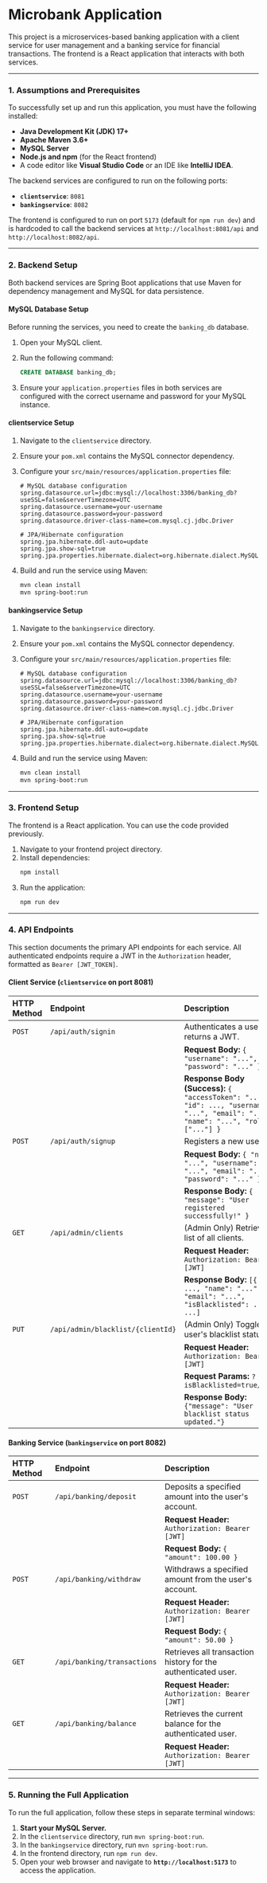 # Microbank Application

This project is a microservices-based banking application with a client service for user management and a banking service for financial transactions. The frontend is a React application that interacts with both services.

-----

### 1\. Assumptions and Prerequisites

To successfully set up and run this application, you must have the following installed:

  * **Java Development Kit (JDK) 17+**
  * **Apache Maven 3.6+**
  * **MySQL Server**
  * **Node.js and npm** (for the React frontend)
  * A code editor like **Visual Studio Code** or an IDE like **IntelliJ IDEA**.

The backend services are configured to run on the following ports:

  * **`clientservice`**: `8081`
  * **`bankingservice`**: `8082`

The frontend is configured to run on port `5173` (default for `npm run dev`) and is hardcoded to call the backend services at `http://localhost:8081/api` and `http://localhost:8082/api`.

-----

### 2\. Backend Setup

Both backend services are Spring Boot applications that use Maven for dependency management and MySQL for data persistence.

#### MySQL Database Setup

Before running the services, you need to create the `banking_db` database.

1.  Open your MySQL client.

2.  Run the following command:

    ```sql
    CREATE DATABASE banking_db;
    ```

3.  Ensure your `application.properties` files in both services are configured with the correct username and password for your MySQL instance.

#### clientservice Setup

1.  Navigate to the `clientservice` directory.

2.  Ensure your `pom.xml` contains the MySQL connector dependency.

3.  Configure your `src/main/resources/application.properties` file:

    ```properties
    # MySQL database configuration
    spring.datasource.url=jdbc:mysql://localhost:3306/banking_db?useSSL=false&serverTimezone=UTC
    spring.datasource.username=your-username
    spring.datasource.password=your-password
    spring.datasource.driver-class-name=com.mysql.cj.jdbc.Driver

    # JPA/Hibernate configuration
    spring.jpa.hibernate.ddl-auto=update
    spring.jpa.show-sql=true
    spring.jpa.properties.hibernate.dialect=org.hibernate.dialect.MySQLDialect
    ```

4.  Build and run the service using Maven:

    ```bash
    mvn clean install
    mvn spring-boot:run
    ```

#### bankingservice Setup

1.  Navigate to the `bankingservice` directory.

2.  Ensure your `pom.xml` contains the MySQL connector dependency.

3.  Configure your `src/main/resources/application.properties` file:

    ```properties
    # MySQL database configuration
    spring.datasource.url=jdbc:mysql://localhost:3306/banking_db?useSSL=false&serverTimezone=UTC
    spring.datasource.username=your-username
    spring.datasource.password=your-password
    spring.datasource.driver-class-name=com.mysql.cj.jdbc.Driver

    # JPA/Hibernate configuration
    spring.jpa.hibernate.ddl-auto=update
    spring.jpa.show-sql=true
    spring.jpa.properties.hibernate.dialect=org.hibernate.dialect.MySQLDialect
    ```

4.  Build and run the service using Maven:

    ```bash
    mvn clean install
    mvn spring-boot:run
    ```

-----

### 3\. Frontend Setup

The frontend is a React application. You can use the code provided previously.

1.  Navigate to your frontend project directory.
2.  Install dependencies:
    ```bash
    npm install
    ```
3.  Run the application:
    ```bash
    npm run dev
    ```

-----

### 4\. API Endpoints

This section documents the primary API endpoints for each service. All authenticated endpoints require a JWT in the `Authorization` header, formatted as `Bearer [JWT_TOKEN]`.

#### Client Service (`clientservice` on port 8081)

| HTTP Method | Endpoint | Description |
| :--- | :--- | :--- |
| `POST` | `/api/auth/signin` | Authenticates a user and returns a JWT. |
| | | **Request Body:** `{ "username": "...", "password": "..." }` |
| | | **Response Body (Success):** `{ "accessToken": "...", "id": ..., "username": "...", "email": "...", "name": "...", "roles": ["..."] }` |
| `POST` | `/api/auth/signup` | Registers a new user. |
| | | **Request Body:** `{ "name": "...", "username": "...", "email": "...", "password": "..." }` |
| | | **Response Body:** `{ "message": "User registered successfully!" }` |
| `GET` | `/api/admin/clients` | (Admin Only) Retrieves a list of all clients. |
| | | **Request Header:** `Authorization: Bearer [JWT]` |
| | | **Response Body:** `[{ "id": ..., "name": "...", "email": "...", "isBlacklisted": ... }, ...]` |
| `PUT` | `/api/admin/blacklist/{clientId}` | (Admin Only) Toggles a user's blacklist status. |
| | | **Request Header:** `Authorization: Bearer [JWT]` |
| | | **Request Params:** `?isBlacklisted=true/false` |
| | | **Response Body:** `{"message": "User blacklist status updated."}` |

#### Banking Service (`bankingservice` on port 8082)

| HTTP Method | Endpoint | Description |
| :--- | :--- | :--- |
| `POST` | `/api/banking/deposit` | Deposits a specified amount into the user's account. |
| | | **Request Header:** `Authorization: Bearer [JWT]` |
| | | **Request Body:** `{ "amount": 100.00 }` |
| `POST` | `/api/banking/withdraw` | Withdraws a specified amount from the user's account. |
| | | **Request Header:** `Authorization: Bearer [JWT]` |
| | | **Request Body:** `{ "amount": 50.00 }` |
| `GET` | `/api/banking/transactions` | Retrieves all transaction history for the authenticated user. |
| | | **Request Header:** `Authorization: Bearer [JWT]` |
| `GET` | `/api/banking/balance` | Retrieves the current balance for the authenticated user. |
| | | **Request Header:** `Authorization: Bearer [JWT]` |

-----

### 5\. Running the Full Application

To run the full application, follow these steps in separate terminal windows:

1.  **Start your MySQL Server.**
2.  In the `clientservice` directory, run `mvn spring-boot:run`.
3.  In the `bankingservice` directory, run `mvn spring-boot:run`.
4.  In the frontend directory, run `npm run dev`.
5.  Open your web browser and navigate to **`http://localhost:5173`** to access the application.